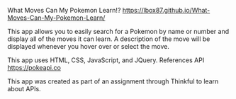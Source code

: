 What Moves Can My Pokemon Learn!?
https://lbox87.github.io/What-Moves-Can-My-Pokemon-Learn/



This app allows you to easily search for a Pokemon by name or number and display all of the moves it can learn. A description of the move will be displayed whenever you hover over or select the move.

This app uses HTML, CSS, JavaScript, and JQuery. References API https://pokeapi.co

This app was created as part of an assignment through Thinkful to learn about APIs.
